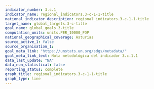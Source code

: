 ```yaml
---
indicator_number: 3.c.1
indicator_name: regional_indicators.3-c-1-1-title
national_indicator_description: regional_indicators.3-c-1-1-title
target_name: global_targets.3-c-title
goal_name: global_goals.3-title
computation_units: units.PER_10000_POP
national_geographical_coverage: Asturias
source_active_1: false
source_organisation_1:  
goal_meta_link: "https://unstats.un.org/sdgs/metadata/"
goal_meta_link_text: Nota metodológica del indicador 3.c.1.1
data_last_update: "NA"
data_non_statistical: false
reporting_status: complete
graph_title: regional_indicators.3-c-1-1-title
graph_type: line
---
```

